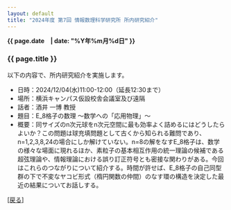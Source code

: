 ```yaml
---
layout: default
title: "2024年度 第7回 情報数理科学研究所 所内研究紹介"
---
```

**{{ page.date　| date: "%Y年%m月%d日" }}**

### {{ page.title }}

以下の内容で、所内研究紹介を実施します。

- 日時：2024/12/04(水)11:00-12:00（延長12:30まで）
- 場所：横浜キャンパス仮設校舎会議室及び遠隔
- 話者：酒井 一博 教授
- 題目：E_8格子の数理 〜数学への「応用物理」〜
- 概要：同サイズのn次元球をn次元空間に最も効率よく詰めるにはどうしたらよいか？この問題は球充填問題として古くから知られる難問であり、n=1,2,3,8,24の場合にしか解けていない。n=8の解をなすE_8格子は、数学の様々な場面に現れるほか、素粒子の基本相互作用の統一理論の候補である超弦理論や、情報理論における誤り訂正符号とも密接な関わりがある。今回はこれらのつながりについて紹介する。時間が許せば、E_8格子の自己同型群の下で不変なヤコビ形式（楕円関数の仲間）のなす環の構造を決定した最近の結果についてお話しする。

[[戻る]](index.html)
